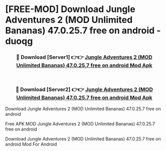 # [FREE-MOD] Download Jungle Adventures 2 (MOD Unlimited Bananas) 47.0.25.7 free on android - duoqg


<div align="center">
<h3>🔴 Download [Server1] 👉👉 <a href="https://apk-comot.site?title=Jungle_Adventures_2_(MOD_Unlimited_Bananas)_47.0.25.7_free_on_android">Jungle Adventures 2 (MOD Unlimited Bananas) 47.0.25.7 free on android Mod Apk</a></h3><br>

<h3>🔴 Download [Server2] 👉👉 <a href="https://apk-comot.site?title=Jungle_Adventures_2_(MOD_Unlimited_Bananas)_47.0.25.7_free_on_android">Jungle Adventures 2 (MOD Unlimited Bananas) 47.0.25.7 free on android Mod Apk</a></h3>
</div>



Download Jungle Adventures 2 (MOD Unlimited Bananas) 47.0.25.7 free on android 

Free APK MOD Jungle Adventures 2 (MOD Unlimited Bananas) 47.0.25.7 free on android 

Download Jungle Adventures 2 (MOD Unlimited Bananas) 47.0.25.7 free on android Mod For Android
